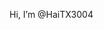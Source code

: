 Hi, I’m @HaiTX3004

<!---
HaiTX3004/HaiTX3004 is a ✨ special ✨ repository because its `README.md` (this file) appears on your GitHub profile.
You can click the Preview link to take a look at your changes.
--->
